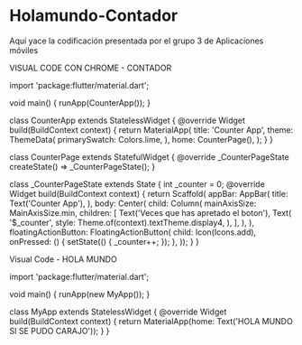 # Holamundo-Contador
Aquí yace la codificación presentada por el grupo 3 de Aplicaciones móviles

VISUAL CODE CON CHROME - CONTADOR

import 'package:flutter/material.dart';

void main() {
  runApp(CounterApp());
}

class CounterApp extends StatelessWidget {
  @override
  Widget build(BuildContext context) {
    return MaterialApp(
      title: 'Counter App',
      theme: ThemeData(
        primarySwatch: Colors.lime,
      ),
      home: CounterPage(),
    );
  }
}

class CounterPage extends StatefulWidget {
  @override
  _CounterPageState createState() => _CounterPageState();
}

class _CounterPageState extends State<CounterPage> {
  int _counter = 0;
  @override
  Widget build(BuildContext context) {
    return Scaffold(
        appBar: AppBar(
          title: Text('Counter App'),
        ),
        body: Center(
          child: Column(
            mainAxisSize: MainAxisSize.min,
            children: <Widget>[
              Text('Veces que has apretado el boton'),
              Text(
                '$_counter',
                style: Theme.of(context).textTheme.display4,
              ),
            ],
          ),
        ),
        floatingActionButton: FloatingActionButton(
          child: Icon(Icons.add),
          onPressed: () {
            setState(() {
              _counter++;
            });
          },
        ));
  }
}
  
Visual Code - HOLA MUNDO

import 'package:flutter/material.dart';

void main() {
  runApp(new MyApp());
}

class MyApp extends StatelessWidget {
  @override
  Widget build(BuildContext context) {
    return MaterialApp(home: Text('HOLA MUNDO SI SE PUDO CARAJO'));
  }
}


